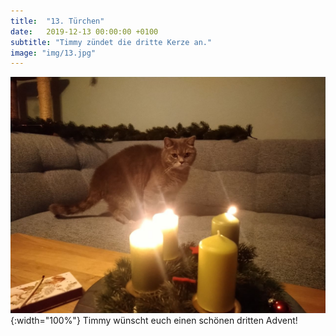 ```yaml
---
title:  "13. Türchen"
date:   2019-12-13 00:00:00 +0100
subtitle: "Timmy zündet die dritte Kerze an."
image: "img/13.jpg"
---
```


![Timmy](../img/13.jpg){:width="100%"}
Timmy wünscht euch einen schönen dritten Advent!